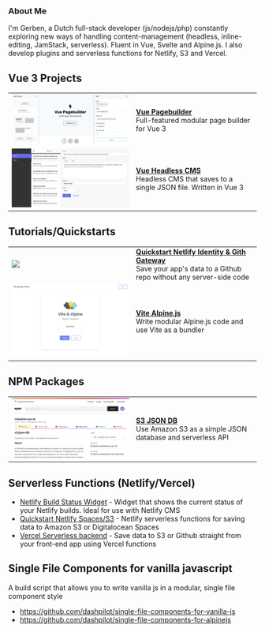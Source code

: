 ### About Me

I'm Gerben, a Dutch full-stack developer (js/nodejs/php) constantly exploring new ways of handling content-management (headless, inline-editing, JamStack, serverless). Fluent in Vue, Svelte and Alpine.js. I also develop plugins and serverless functions for Netlify, S3 and Vercel.


## Vue 3 Projects
<table>
    <tr>
        <td width="50%">
            <img src="https://raw.githubusercontent.com/dashpilot/vue-pagebuilder/main/editor/img/app-preview2.png" width="100%" />
        </td>
        <td>
            <strong><a href="https://github.com/dashpilot/vue-pagebuilder">Vue Pagebuilder</a></strong><br>
            Full-featured modular page builder for Vue 3
        </td>
    </tr>
    <tr>
        <td width="50%">
            <img src="https://raw.githubusercontent.com/dashpilot/dashpilot-json-cms/main/public/img/preview.png" width="100%" />
        </td>
        <td>
            <strong><a href="https://github.com/dashpilot/vue-headless-cms">Vue Headless CMS</a></strong><br>
            Headless CMS that saves to a single JSON file. Written in Vue 3
        </td>
    </tr>
</table>

## Tutorials/Quickstarts

<table>
    <tr>
        <td width="50%">
            <img src="https://raw.githubusercontent.com/dashpilot/netlify-identity-git-gateway/master/devto.png" width="100%" />
        </td>
        <td>
            <strong><a href="https://github.com/dashpilot/netlify-identity-git-gateway">Quickstart Netlify Identity & Gith Gateway</a></strong><br>
            Save your app's data to a Github repo without any server-side code
        </td>
    </tr>
        <tr>
        <td width="50%">
            <img src="https://raw.githubusercontent.com/dashpilot/vite-alpinejs/main/public/img/preview.jpg" width="100%" />
        </td>
        <td>
            <strong><a href="https://github.com/dashpilot/vite-alpinejs">Vite Alpine.js</a></strong><br>
            Write modular Alpine.js code and use Vite as a bundler
        </td>
    </tr>
</table>



## NPM Packages

<table>
    <tr>
        <td width="50%">
            <img src="https://raw.githubusercontent.com/dashpilot/dashpilot/main/img/s3-json-db-npm.png" width="100%" />
        </td>
        <td>
            <strong><a href="https://github.com/dashpilot/s3-json-db">S3 JSON DB</a></strong><br>
            Use Amazon S3 as a simple JSON database and serverless API
        </td>
    </tr>
</table>


 

## Serverless Functions (Netlify/Vercel)
- [Netlify Build Status Widget](https://github.com/dashpilot/netlify-build-status-widget) - Widget that shows the current status of your Netlify builds. Ideal for use with Netlify CMS
- [Quickstart Netlify Spaces/S3](https://github.com/dashpilot/quickstart-netlify-spaces) - Netlify serverless functions for saving data to Amazon S3 or Digitalocean Spaces
- [Vercel Serverless backend](https://github.com/dashpilot/vercel-serverless-backend) - Save data to S3 or Github straight from your front-end app using Vercel functions

## Single File Components for vanilla javascript
A build script that allows you to write vanilla js in a modular, single file component style 

- https://github.com/dashpilot/single-file-components-for-vanilla-js
- https://github.com/dashpilot/single-file-components-for-alpinejs


<!--
## Under development and experiments
- [Dashpilot Headless CMS](https://github.com/dashpilot/dashpilot-headless-cms) - Headless, multi-site CMS written in Svelte
- [Vanilla SPA](https://github.com/dashpilot/vanilla-spa) Single page app and router without a framework, written in vanilla JS. Uses handlebars for templating

### Inline Editors
- [Vue Pagebuilder](https://github.com/dashpilot/vue-pagebuilder) - Vue 3 Page Builder
- [Svelte inline editor](https://github.com/dashpilot/svelte-inline-editor) Inline on-page editor, works with Svelte Templates
- [HTML template editor](https://github.com/dashpilot/html-template-editor) Inline on-page editor, works with any html template

- [Sitefiction](https://sitefiction-builder.dashpilot.vercel.app/) Most fully featured version, built with Svelte
- [Sitefiction, different approach](https://sitefiction-data-attr.vercel.app/) Svelte experiment that uses live-editing via a panel on the side, features image upload and can be used with non-Svelte templates

Add Later: 
- editscreen


**dashpilot/dashpilot** is a ✨ _special_ ✨ repository because its `README.md` (this file) appears on your GitHub profile.

Here are some ideas to get you started:

- 🔭 I’m currently working on ...
- 🌱 I’m currently learning ...
- 👯 I’m looking to collaborate on ...
- 🤔 I’m looking for help with ...
- 💬 Ask me about ...
- 📫 How to reach me: ...
- 😄 Pronouns: ...
- ⚡ Fun fact: ...
-->
